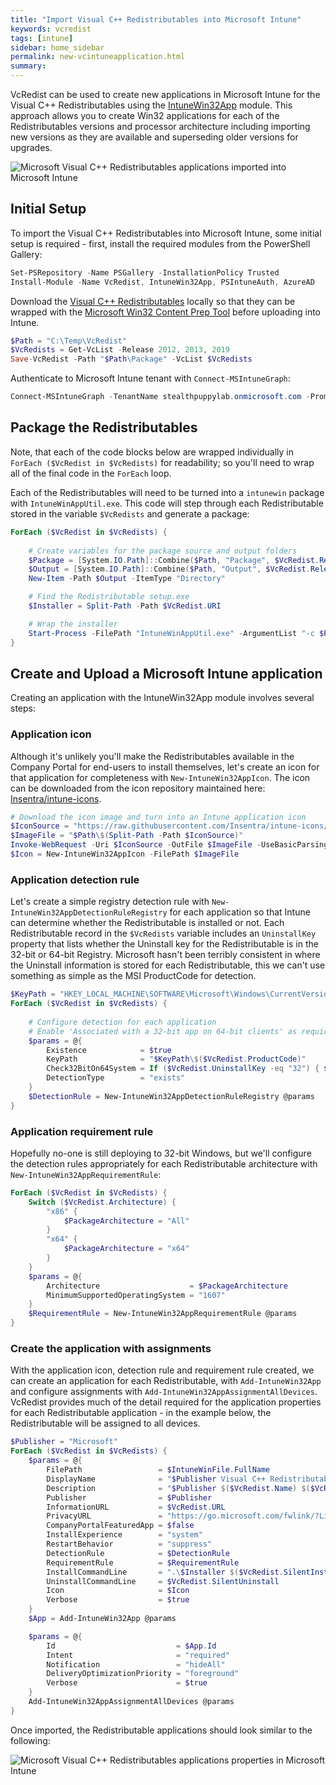 ```yaml
---
title: "Import Visual C++ Redistributables into Microsoft Intune"
keywords: vcredist
tags: [intune]
sidebar: home_sidebar
permalink: new-vcintuneapplication.html
summary: 
---
```

VcRedist can be used to create new applications in Microsoft Intune for the Visual C++ Redistributables using the [IntuneWin32App](https://github.com/MSEndpointMgr/IntuneWin32App) module. This approach allows you to create Win32 applications for each of the Redistributables versions and processor architecture including importing new versions as they are available and superseding older versions for upgrades.

![Microsoft Visual C++ Redistributables applications imported into Microsoft Intune](/images/vcredist-intune.png)

## Initial Setup

To import the Visual C++ Redistributables into Microsoft Intune, some initial setup is required - first, install the required modules from the PowerShell Gallery:

```powershell
Set-PSRepository -Name PSGallery -InstallationPolicy Trusted
Install-Module -Name VcRedist, IntuneWin32App, PSIntuneAuth, AzureAD
```

Download the [Visual C++ Redistributables](/save-vcredist.html) locally so that they can be wrapped with the [Microsoft Win32 Content Prep Tool](https://github.com/Microsoft/Microsoft-Win32-Content-Prep-Tool) before uploading into Intune.

```powershell
$Path = "C:\Temp\VcRedist"
$VcRedists = Get-VcList -Release 2012, 2013, 2019
Save-VcRedist -Path "$Path\Package" -VcList $VcRedists
```

Authenticate to Microsoft Intune tenant with `Connect-MSIntuneGraph`:

```powershell
Connect-MSIntuneGraph -TenantName stealthpuppylab.onmicrosoft.com -PromptBehavior Always
```

## Package the Redistributables

Note, that each of the code blocks below are wrapped individually in `ForEach ($VcRedist in $VcRedists)` for readability; so you'll need to wrap all of the final code in the `ForEach` loop.

Each of the Redistributables will need to be turned into a `intunewin` package with `IntuneWinAppUtil.exe`. This code will step through each Redistributable stored in the variable `$VcRedists` and generate a package:

```powershell
ForEach ($VcRedist in $VcRedists) {
    
    # Create variables for the package source and output folders
    $Package = [System.IO.Path]::Combine($Path, "Package", $VcRedist.Release, $VcRedist.Version, $VcRedist.Architecture)
    $Output = [System.IO.Path]::Combine($Path, "Output", $VcRedist.Release, $VcRedist.Version, $VcRedist.Architecture)
    New-Item -Path $Output -ItemType "Directory"

    # Find the Redistributable setup.exe
    $Installer = Split-Path -Path $VcRedist.URI

    # Wrap the installer
    Start-Process -FilePath "IntuneWinAppUtil.exe" -ArgumentList "-c $Package -s $Installer -o $Output -q" -Wait -NoNewWindow
}
```

## Create and Upload a Microsoft Intune application

Creating an application with the IntuneWin32App module involves several steps:

### Application icon

Although it's unlikely you'll make the Redistributables available in the Company Portal for end-users to install themselves, let's create an icon for that application for completeness with `New-IntuneWin32AppIcon`. The icon can be downloaded from the icon repository maintained here: [Insentra/intune-icons](https://github.com/Insentra/intune-icons).

```powershell
# Download the icon image and turn into an Intune application icon
$IconSource = "https://raw.githubusercontent.com/Insentra/intune-icons/main/icons/Microsoft-VisualStudio.png"
$ImageFile = "$Path\$(Split-Path -Path $IconSource)"
Invoke-WebRequest -Uri $IconSource -OutFile $ImageFile -UseBasicParsing
$Icon = New-IntuneWin32AppIcon -FilePath $ImageFile
```

### Application detection rule

Let's create a simple registry detection rule with `New-IntuneWin32AppDetectionRuleRegistry` for each application so that Intune can determine whether the Redistributable is installed or not. Each Redistributable record in the `$VcRedists` variable includes an `UninstallKey` property that lists whether the Uninstall key for the Redistributable is in the 32-bit or 64-bit Registry. Microsoft hasn't been terribly consistent in where the Uninstall information is stored for each Redistributable, this we can't use something as simple as the MSI ProductCode for detection.

```powershell
$KeyPath = "HKEY_LOCAL_MACHINE\SOFTWARE\Microsoft\Windows\CurrentVersion\Uninstall"
ForEach ($VcRedist in $VcRedists) {
    
    # Configure detection for each application
    # Enable 'Associated with a 32-bit app on 64-bit clients' as required
    $params = @{
        Existence            = $true
        KeyPath              = "$KeyPath\$($VcRedist.ProductCode)"
        Check32BitOn64System = If ($VcRedist.UninstallKey -eq "32") { $True } Else { $False }
        DetectionType        = "exists"
    }
    $DetectionRule = New-IntuneWin32AppDetectionRuleRegistry @params
}
```

### Application requirement rule

Hopefully no-one is still deploying to 32-bit Windows, but we'll configure the detection rules appropriately for each Redistributable architecture with `New-IntuneWin32AppRequirementRule`:

```powershell
ForEach ($VcRedist in $VcRedists) {
    Switch ($VcRedist.Architecture) {
        "x86" {
            $PackageArchitecture = "All"
        }
        "x64" {
            $PackageArchitecture = "x64"
        }
    }
    $params = @{
        Architecture                    = $PackageArchitecture
        MinimumSupportedOperatingSystem = "1607"
    }
    $RequirementRule = New-IntuneWin32AppRequirementRule @params
}
```

### Create the application with assignments

With the application icon, detection rule and requirement rule created, we can create an application for each Redistributable, with `Add-IntuneWin32App` and configure assignments with `Add-IntuneWin32AppAssignmentAllDevices`. VcRedist provides much of the detail required for the application properties for each Redistributable application - in the example below, the Redistributable will be assigned to all devices.

```powershell
$Publisher = "Microsoft"
ForEach ($VcRedist in $VcRedists) {
    $params = @{
        FilePath                 = $IntuneWinFile.FullName
        DisplayName              = "$Publisher Visual C++ Redistributable $($VcRedist.Release) $($VcRedist.Version) $($VcRedist.Architecture)"
        Description              = "$Publisher $($VcRedist.Name) $($VcRedist.Version) $($VcRedist.Architecture)."
        Publisher                = $Publisher
        InformationURL           = $VcRedist.URL
        PrivacyURL               = "https://go.microsoft.com/fwlink/?LinkId=521839"
        CompanyPortalFeaturedApp = $false
        InstallExperience        = "system"
        RestartBehavior          = "suppress"
        DetectionRule            = $DetectionRule
        RequirementRule          = $RequirementRule
        InstallCommandLine       = ".\$Installer $($VcRedist.SilentInstall)"
        UninstallCommandLine     = $VcRedist.SilentUninstall
        Icon                     = $Icon
        Verbose                  = $true
    }
    $App = Add-IntuneWin32App @params

    $params = @{
        Id                           = $App.Id
        Intent                       = "required"
        Notification                 = "hideAll"
        DeliveryOptimizationPriority = "foreground"
        Verbose                      = $true
    }
    Add-IntuneWin32AppAssignmentAllDevices @params
}
```

Once imported, the Redistributable applications should look similar to the following:

![Microsoft Visual C++ Redistributables applications properties in Microsoft Intune](/images/vcredist-intune2.png)
